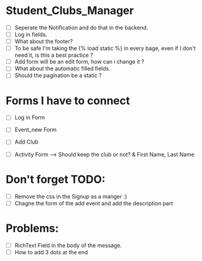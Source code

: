 # Student_Clubs_Manager
- [ ] Seperate the Notification and do that in the backend.
- [ ] Log in fields.
- [ ] What about the footer?
- [ ] To be safe I'm taking the {% load static %} in every bage, even if I don't need it, is this a best practice ?
- [ ] Add form will be an edit form, how can i change it ?
- [ ] What about the automatic filled fields.
- [ ] Should the pagination be a static ?

# Forms I have to connect
- [ ] Log in Form
- [ ] Event_new Form
- [ ] Add Club
- [ ] Activity Form --> Should keep the club or not? & First Name, Last Name


# Don't forget TODO:
- [ ] Remove the css in the Signup as a manger :)
- [ ] Chagne the form of the add event and add the description part

# Problems:
- [ ] RichText Field in the body of the message.
- [ ] How to add 3 dots at the end